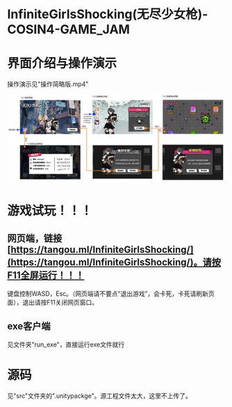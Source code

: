 # InfiniteGirlsShocking(无尽少女枪)-COSIN4-GAME_JAM

# 界面介绍与操作演示

操作演示见"操作简略版.mp4"

![](Introduce.png)

# 游戏试玩！！！

## 网页端，链接[https://tangou.ml/InfiniteGirlsShocking/](https://tangou.ml/InfiniteGirlsShocking/)。请按F11全屏运行！！！

键盘控制WASD，Esc。（网页端请不要点“退出游戏”，会卡死，卡死请刷新页面），退出请按F11关闭网页窗口。

## exe客户端

见文件夹"run_exe"，直接运行exe文件就行

# 源码

见"src"文件夹的".unitypackge"。源工程文件太大，这里不上传了。

